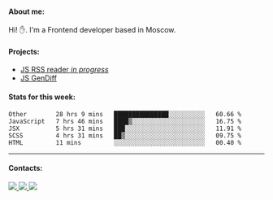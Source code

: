 #### About me:
Hi! ✋.
I'm a Frontend developer based in Moscow.

#### Projects:
- [JS RSS reader *in progress*](https://github.com/GKoil/frontend-project-lvl3)
- [JS GenDiff](https://github.com/GKoil/GenDiff)

#### Stats for this week:
<!--START_SECTION:waka-->
```text
Other        28 hrs 9 mins   ███████████████░░░░░░░░░░   60.66 % 
JavaScript   7 hrs 46 mins   ████▒░░░░░░░░░░░░░░░░░░░░   16.75 % 
JSX          5 hrs 31 mins   ███░░░░░░░░░░░░░░░░░░░░░░   11.91 % 
SCSS         4 hrs 31 mins   ██▒░░░░░░░░░░░░░░░░░░░░░░   09.75 % 
HTML         11 mins         ░░░░░░░░░░░░░░░░░░░░░░░░░   00.40 % 
```
<!--END_SECTION:waka-->
---
#### Contacts:

<a target='_blank' title='LinkedIn' href="https://www.linkedin.com/in/gkoil/">
  <img src="https://img.shields.io/badge/LinkedIn-0077B5?style=for-the-badge&logo=linkedin&logoColor=white" />
</a>
<a target='_blank' title='Telegram' href="https://t.me/gkoil">
  <img src="https://img.shields.io/badge/Telegram-2CA5E0?style=for-the-badge&logo=telegram&logoColor=white" />
</a>
<a target='_blank' title='Gmail' href="mailto: gk.grigorev@gmail.com">
  <img src="https://img.shields.io/badge/Gmail-D14836?style=for-the-badge&logo=gmail&logoColor=white" />
</a>

